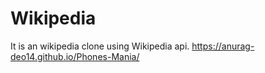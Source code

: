 # Wikipedia
It is an wikipedia clone using Wikipedia api.
https://anurag-deo14.github.io/Phones-Mania/
